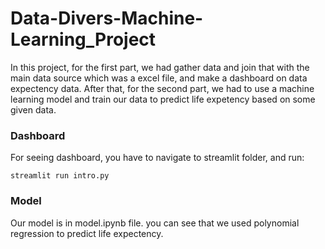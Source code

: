 # Data-Divers-Machine-Learning_Project
In this project, for the first part, we had gather data and join that with the main data source which was a excel file, and make a dashboard on data expectency data. 
After that, for the second part, we had to use a machine learning model and train our data to predict life expetency based on some given data. 
### Dashboard
For seeing dashboard, you have to navigate to streamlit folder, and run:

`streamlit run intro.py`
### Model
Our model is in model.ipynb file. you can see that we used polynomial regression to predict life expectency. 
